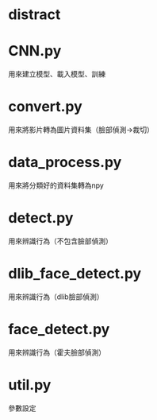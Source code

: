 # distract

# CNN.py 
用來建立模型、載入模型、訓練

# convert.py 
用來將影片轉為圖片資料集（臉部偵測->裁切）

# data_process.py
用來將分類好的資料集轉為npy

# detect.py
用來辨識行為（不包含臉部偵測）

# dlib_face_detect.py
用來辨識行為（dlib臉部偵測）

# face_detect.py
用來辨識行為（霍夫臉部偵測）

# util.py
參數設定
